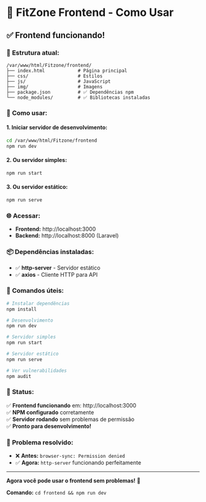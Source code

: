 # 🚀 FitZone Frontend - Como Usar

## ✅ **Frontend funcionando!**

### 📁 **Estrutura atual:**

```
/var/www/html/Fitzone/frontend/
├── index.html            # Página principal
├── css/                  # Estilos
├── js/                   # JavaScript
├── img/                  # Imagens
├── package.json          # ✅ Dependências npm
└── node_modules/         # ✅ Bibliotecas instaladas
```

### 🎯 **Como usar:**

#### **1. Iniciar servidor de desenvolvimento:**
```bash
cd /var/www/html/Fitzone/frontend
npm run dev
```

#### **2. Ou servidor simples:**
```bash
npm run start
```

#### **3. Ou servidor estático:**
```bash
npm run serve
```

### 🌐 **Acessar:**

- **Frontend:** http://localhost:3000
- **Backend:** http://localhost:8000 (Laravel)

### 📦 **Dependências instaladas:**

- ✅ **http-server** - Servidor estático
- ✅ **axios** - Cliente HTTP para API

### 🔧 **Comandos úteis:**

```bash
# Instalar dependências
npm install

# Desenvolvimento
npm run dev

# Servidor simples
npm run start

# Servidor estático
npm run serve

# Ver vulnerabilidades
npm audit
```

### 🎉 **Status:**

✅ **Frontend funcionando** em: http://localhost:3000  
✅ **NPM configurado** corretamente  
✅ **Servidor rodando** sem problemas de permissão  
✅ **Pronto para desenvolvimento!**

### 🚨 **Problema resolvido:**

- ❌ **Antes:** `browser-sync: Permission denied`
- ✅ **Agora:** `http-server` funcionando perfeitamente

---

**Agora você pode usar o frontend sem problemas!** 🚀

**Comando:** `cd frontend && npm run dev`
